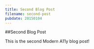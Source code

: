 ```yaml
---
title: Second Blog Post
filename: second-post
pubdate: 20150104 
---
```


##Second Blog Post

This is the second Modern A11y blog post!

